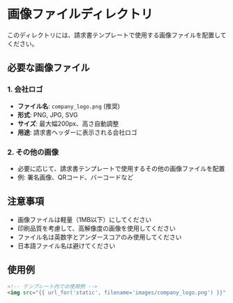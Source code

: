 # 画像ファイルディレクトリ

このディレクトリには、請求書テンプレートで使用する画像ファイルを配置してください。

## 必要な画像ファイル

### 1. 会社ロゴ
- **ファイル名**: `company_logo.png` (推奨)
- **形式**: PNG, JPG, SVG
- **サイズ**: 最大幅200px、高さ自動調整
- **用途**: 請求書ヘッダーに表示される会社ロゴ

### 2. その他の画像
- 必要に応じて、請求書テンプレートで使用するその他の画像ファイルを配置
- 例: 署名画像、QRコード、バーコードなど

## 注意事項

- 画像ファイルは軽量（1MB以下）にしてください
- 印刷品質を考慮して、高解像度の画像を使用してください
- ファイル名は英数字とアンダースコアのみ使用してください
- 日本語ファイル名は避けてください

## 使用例

```html
<!-- テンプレート内での使用例 -->
<img src="{{ url_for('static', filename='images/company_logo.png') }}" alt="会社ロゴ" class="company-logo">
``` 